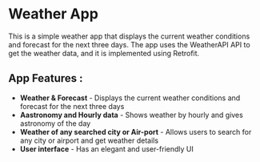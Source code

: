 # Weather App

This is a simple weather app that displays the current weather conditions and forecast for the next three days. The app uses the WeatherAPI API to get the weather data, and it is implemented using Retrofit.

## App Features :
- **Weather & Forecast** - Displays the current weather conditions and forecast for the next three days
- **Aastronomy and Hourly data** - Shows weather by hourly and gives astronomy of the day
- **Weather of any searched city or Air-port** - Allows users to search for any city or airport and get weather details
- **User interface** - Has an elegant and user-friendly UI
